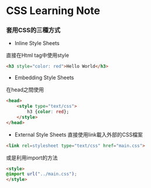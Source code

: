 # CSS Learning Note

### 套用CSS的三種方式
* Inline Style Sheets

直接在Html tag中使用style
```html
<h3 style="color: red">Hello World</h3>
```
* Embedding Style Sheets

在head之間使用
```html
<head>
	<style type="text/css">
		h3 {color: red}; 
	</style>
</head>
```
* External Style Sheets
直接使用link載入外部的CSS檔案
```html
<link rel=stylesheet type="text/css" href="main.css">
```
或是利用import的方法
```html
<style> 
@import url("../main.css"); 
</style>
```


